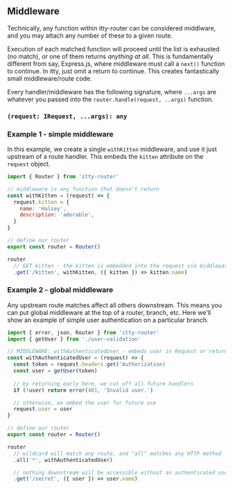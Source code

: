 ## Middleware
Technically, any function within itty-router can be considered middlware, and you may attach any number of these to a given route.

Execution of each matched function will proceed until the list is exhausted (no match), or one of them returns *anything at all*.  This is fundamentally different from say, Express.js, where middleware must call a `next()` function to continue.  In itty, just omit a return to continue.  This creates fantastically small middleware/route code.

Every handler/middleware has the following signature, where `...args` are whatever you passed into the `router.handle(request, ..args)` function.
### `(request: IRequest, ...args): any`

### Example 1 - simple middleware

In this example, we create a single `withKitten` middleware, and use it just upstream of a route handler.  This embeds the `kitten` attribute on the `request` object.

```js
import { Router } from 'itty-router'

// middleware is any function that doesn't return
const withKitten = (request) => {
  request.kitten = {
    name: 'Halsey',
    description: 'adorable',
  }
}

// define our router
export const router = Router()

router
  // GET kitten - the kitten is embedded into the request via middleware
  .get('/kitten', withKitten, ({ kitten }) => kitten.name)
```

### Example 2 - global middleware

Any upstream route matches affect all others downstream.  This means you can put global middleware at the top of a router, branch, etc.  Here we'll show an example of simple user authentication on a particular branch.


```js
import { error, json, Router } from 'itty-router'
import { getUser } from './user-validation'

// MIDDLEWARE: withAuthenticatedUser - embeds user in Request or returns a 401
const withAuthenticatedUser = (request) => {
  const token = request.headers.get('Authorization)
  const user = getUser(token)
  
  // by returning early here, we cut off all future handlers
  if (!user) return error(401, 'Invalid user.')

  // otherwise, we embed the user for future use
  request.user = user
}

// define our router
export const router = Router()

router
  // wildcard will match any route, and "all" matches any HTTP method
  .all('*', withAuthenticatedUser)

  // nothing downstream will be accessible without an authenticated user
  .get('/secret', ({ user }) => user.name)
```
